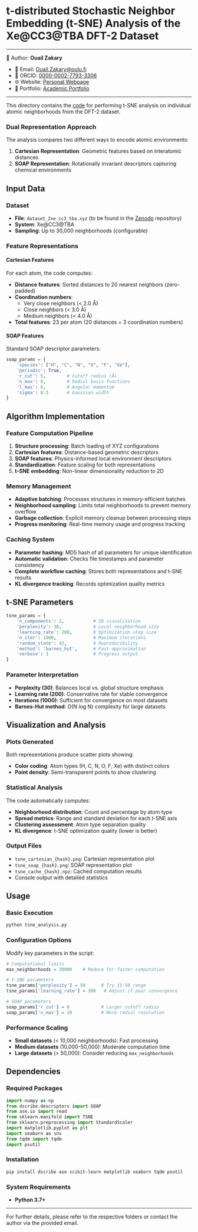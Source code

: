 # t-distributed Stochastic Neighbor Embedding (t-SNE) Analysis of the Xe@CC3@TBA DFT-2 Dataset

---
📄 Author: **Ouail Zakary**  
- 📧 Email: [Ouail.Zakary@oulu.fi](mailto:Ouail.Zakary@oulu.fi)  
- 🔗 ORCID: [0000-0002-7793-3306](https://orcid.org/0000-0002-7793-3306)  
- 🌐 Website: [Personal Webpage](https://cc.oulu.fi/~nmrwww/members/Ouail_Zakary.html)  
- 📁 Portfolio: [Academic Portfolio](https://ozakary.github.io/)
---

This directory contains the [code](./tsne_analysis.py) for performing t-SNE analysis on individual atomic neighborhoods from the DFT-2 dataset.

### Dual Representation Approach
The analysis compares two different ways to encode atomic environments:

1. **Cartesian Representation**: Geometric features based on interatomic distances
2. **SOAP Representation**: Rotationally invariant descriptors capturing chemical environments

## Input Data

### Dataset
- **File**: `dataset_2xe_cc3_tba.xyz` (to be found in the [Zenodo](./) repository)
- **System**: Xe@CC3@TBA
- **Sampling**: Up to 30,000 neighborhoods (configurable)

### Feature Representations

#### Cartesian Features
For each atom, the code computes:
- **Distance features**: Sorted distances to 20 nearest neighbors (zero-padded)
- **Coordination numbers**: 
  - Very close neighbors (< 2.0 Å)
  - Close neighbors (< 3.0 Å) 
  - Medium neighbors (< 4.0 Å)
- **Total features**: 23 per atom (20 distances + 3 coordination numbers)

#### SOAP Features
Standard SOAP descriptor parameters:
```python
soap_params = {
    'species': ["H", "C", "N", "O", "F", "Xe"],
    'periodic': True,
    'r_cut': 5,        # Cutoff radius (Å)
    'n_max': 8,        # Radial basis functions
    'l_max': 6,        # Angular momentum
    'sigma': 0.3       # Gaussian width
}
```

## Algorithm Implementation

### Feature Computation Pipeline
1. **Structure processing**: Batch loading of XYZ configurations
2. **Cartesian features**: Distance-based geometric descriptors
3. **SOAP features**: Physics-informed local environment descriptors
4. **Standardization**: Feature scaling for both representations
5. **t-SNE embedding**: Non-linear dimensionality reduction to 2D

### Memory Management
- **Adaptive batching**: Processes structures in memory-efficient batches
- **Neighborhood sampling**: Limits total neighborhoods to prevent memory overflow
- **Garbage collection**: Explicit memory cleanup between processing steps
- **Progress monitoring**: Real-time memory usage and progress tracking

### Caching System
- **Parameter hashing**: MD5 hash of all parameters for unique identification
- **Automatic validation**: Checks file timestamps and parameter consistency
- **Complete workflow caching**: Stores both representations and t-SNE results
- **KL divergence tracking**: Records optimization quality metrics

## t-SNE Parameters

```python
tsne_params = {
    'n_components': 2,           # 2D visualization
    'perplexity': 30,            # Local neighborhood size
    'learning_rate': 200,        # Optimization step size
    'n_iter': 1000,              # Maximum iterations
    'random_state': 42,          # Reproducibility
    'method': 'barnes_hut',      # Fast approximation
    'verbose': 1                 # Progress output
}
```

### Parameter Interpretation
- **Perplexity (30)**: Balances local vs. global structure emphasis
- **Learning rate (200)**: Conservative rate for stable convergence
- **Iterations (1000)**: Sufficient for convergence on most datasets
- **Barnes-Hut method**: O(N log N) complexity for large datasets

## Visualization and Analysis

### Plots Generated
Both representations produce scatter plots showing:
- **Color coding**: Atom types (H, C, N, O, F, Xe) with distinct colors
- **Point density**: Semi-transparent points to show clustering

### Statistical Analysis
The code automatically computes:
- **Neighborhood distribution**: Count and percentage by atom type
- **Spread metrics**: Range and standard deviation for each t-SNE axis
- **Clustering assessment**: Atom type separation quality
- **KL divergence**: t-SNE optimization quality (lower is better)

### Output Files
- `tsne_cartesian_{hash}.png`: Cartesian representation plot
- `tsne_soap_{hash}.png`: SOAP representation plot  
- `tsne_cache_{hash}.npz`: Cached computation results
- Console output with detailed statistics

## Usage

### Basic Execution
```bash
python tsne_analysis.py
```

### Configuration Options
Modify key parameters in the script:

```python
# Computational limits
max_neighborhoods = 30000    # Reduce for faster computation

# t-SNE parameters
tsne_params['perplexity'] = 50      # Try 15-50 range
tsne_params['learning_rate'] = 300   # Adjust if poor convergence

# SOAP parameters  
soap_params['r_cut'] = 6            # Larger cutoff radius
soap_params['n_max'] = 10           # More radial resolution
```

### Performance Scaling
- **Small datasets** (< 10,000 neighborhoods): Fast processing
- **Medium datasets** (10,000-50,000): Moderate computation time
- **Large datasets** (> 50,000): Consider reducing `max_neighborhoods`

## Dependencies

### Required Packages
```python
import numpy as np
from dscribe.descriptors import SOAP
from ase.io import read
from sklearn.manifold import TSNE
from sklearn.preprocessing import StandardScaler
import matplotlib.pyplot as plt
import seaborn as sns
from tqdm import tqdm
import psutil
```

### Installation
```bash
pip install dscribe ase scikit-learn matplotlib seaborn tqdm psutil
```

### System Requirements
- **Python 3.7+**

---

For further details, please refer to the respective folders or contact the author via the provided email.	
